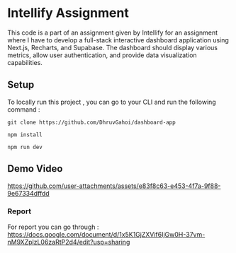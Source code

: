 # Intellify Assignment
This code is a part of an assignment given by Intellify for an assignment where I have to develop a full-stack interactive dashboard application using Next.js, Recharts, and Supabase. The dashboard should display various metrics, allow user authentication, and provide data visualization capabilities.

## Setup 
To locally run this project , you can go to your CLI and run the following command :

`git clone https://github.com/DhruvGahoi/dashboard-app`

`npm install`

`npm run dev`

## Demo Video 



https://github.com/user-attachments/assets/e83f8c63-e453-4f7a-9f88-9e67334dffdd



### Report
For report you can go through : https://docs.google.com/document/d/1x5K1GjZXVif6IjGw0H-37vm-nM9XZplzL06zaRtP2d4/edit?usp=sharing
